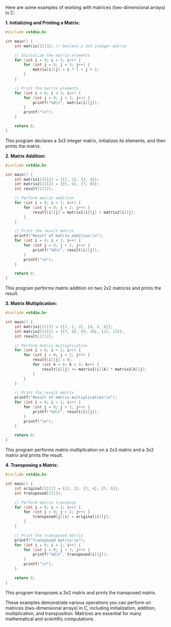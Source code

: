 Here are some examples of working with matrices (two-dimensional arrays) in C:

**1. Initializing and Printing a Matrix:**

```c
#include <stdio.h>

int main() {
    int matrix[3][3]; // Declare a 3x3 integer matrix

    // Initialize the matrix elements
    for (int i = 0; i < 3; i++) {
        for (int j = 0; j < 3; j++) {
            matrix[i][j] = i * 3 + j + 1;
        }
    }

    // Print the matrix elements
    for (int i = 0; i < 3; i++) {
        for (int j = 0; j < 3; j++) {
            printf("%d\t", matrix[i][j]);
        }
        printf("\n");
    }

    return 0;
}
```

This program declares a 3x3 integer matrix, initializes its elements, and then prints the matrix.

**2. Matrix Addition:**

```c
#include <stdio.h>

int main() {
    int matrix1[2][2] = {{1, 2}, {3, 4}};
    int matrix2[2][2] = {{5, 6}, {7, 8}};
    int result[2][2];

    // Perform matrix addition
    for (int i = 0; i < 2; i++) {
        for (int j = 0; j < 2; j++) {
            result[i][j] = matrix1[i][j] + matrix2[i][j];
        }
    }

    // Print the result matrix
    printf("Result of matrix addition:\n");
    for (int i = 0; i < 2; i++) {
        for (int j = 0; j < 2; j++) {
            printf("%d\t", result[i][j]);
        }
        printf("\n");
    }

    return 0;
}
```

This program performs matrix addition on two 2x2 matrices and prints the result.

**3. Matrix Multiplication:**

```c
#include <stdio.h>

int main() {
    int matrix1[2][3] = {{1, 2, 3}, {4, 5, 6}};
    int matrix2[3][2] = {{7, 8}, {9, 10}, {11, 12}};
    int result[2][2];

    // Perform matrix multiplication
    for (int i = 0; i < 2; i++) {
        for (int j = 0; j < 2; j++) {
            result[i][j] = 0;
            for (int k = 0; k < 3; k++) {
                result[i][j] += matrix1[i][k] * matrix2[k][j];
            }
        }
    }

    // Print the result matrix
    printf("Result of matrix multiplication:\n");
    for (int i = 0; i < 2; i++) {
        for (int j = 0; j < 2; j++) {
            printf("%d\t", result[i][j]);
        }
        printf("\n");
    }

    return 0;
}
```

This program performs matrix multiplication on a 2x3 matrix and a 3x2 matrix and prints the result.

**4. Transposing a Matrix:**

```c
#include <stdio.h>

int main() {
    int original[3][2] = {{1, 2}, {3, 4}, {5, 6}};
    int transposed[2][3];

    // Perform matrix transpose
    for (int i = 0; i < 3; i++) {
        for (int j = 0; j < 2; j++) {
            transposed[j][i] = original[i][j];
        }
    }

    // Print the transposed matrix
    printf("Transposed matrix:\n");
    for (int i = 0; i < 2; i++) {
        for (int j = 0; j < 3; j++) {
            printf("%d\t", transposed[i][j]);
        }
        printf("\n");
    }

    return 0;
}
```

This program transposes a 3x2 matrix and prints the transposed matrix.

These examples demonstrate various operations you can perform on matrices (two-dimensional arrays) in C, including initialization, addition, multiplication, and transposition. Matrices are essential for many mathematical and scientific computations.
